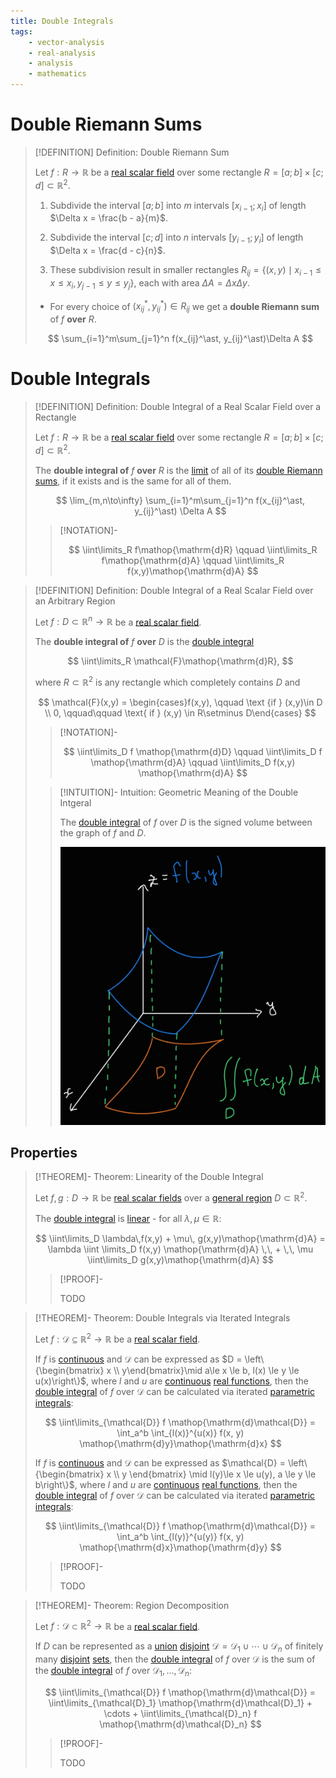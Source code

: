 ```yaml
---
title: Double Integrals
tags:
    - vector-analysis
    - real-analysis
    - analysis
    - mathematics
---
```


# Double Riemann Sums

>[!DEFINITION] Definition: Double Riemann Sum
>
>Let $f: R \to \mathbb{R}$ be a [real scalar field](../Real%20Scalar%20Field.md) over some rectangle $R = [a;b] \times [c;d] \subset \mathbb{R}^2$.
>
>1. Subdivide the interval $[a;b]$ into $m$ intervals $[x_{i-1}; x_i]$ of length $\Delta x = \frac{b - a}{m}$.
>
>2. Subdivide the interval $[c;d]$ into $n$ intervals $[y_{i-1}; y_i]$ of length $\Delta x = \frac{d - c}{n}$.
>
>3. These subdivision result in smaller rectangles $R_{ij} = \{(x,y)\mid x_{i-1} \le x \le x_i, y_{j-1} \le y \le y_j\},$ each with area $\Delta A = \Delta x \Delta y$.
>
>- For every choice of $(x_{ij}^\ast, y_{ij}^\ast) \in R_{ij}$ we get a **double Riemann sum** of $f$ **over** $R$.
>
>$$
>\sum_{i=1}^m\sum_{j=1}^n f(x_{ij}^\ast, y_{ij}^\ast)\Delta A
>$$
>

# Double Integrals

>[!DEFINITION] Definition: Double Integral of a Real Scalar Field over a Rectangle
>
>Let $f: R \to \mathbb{R}$ be a [real scalar field](../Real%20Scalar%20Field.md) over some rectangle $R = [a;b] \times [c;d] \subset \mathbb{R}^2$.
>
>The **double integral of** $f$ **over** $R$ is the [limit](../../../Real%20Functions/Limits/Limits%20of%20Real%20Functions.md) of all of its [double Riemann sums](Double%20Integrals.md), if it exists and is the same for all of them.
>
>$$
>\lim_{m,n\to\infty} \sum_{i=1}^m\sum_{j=1}^n f(x_{ij}^\ast, y_{ij}^\ast) \Delta A
>$$
>
>>[!NOTATION]-
>>
>>$$
>>\iint\limits_R f\mathop{\mathrm{d}R} \qquad \iint\limits_R f\mathop{\mathrm{d}A} \qquad \iint\limits_R f(x,y)\mathop{\mathrm{d}A}
>>$$
>>
>

>[!DEFINITION] Definition: Double Integral of a Real Scalar Field over an Arbitrary Region
>
>Let $f: D \subset \mathbb{R}^n \to \mathbb{R}$ be a [real scalar field](../Real%20Scalar%20Field.md).
>
>The **double integral of** $f$ **over** $D$ is the [double integral](Double%20Integrals.md#Double%20Integrals)
>
>$$
>\iint\limits_R \mathcal{F}\mathop{\mathrm{d}R},
>$$
>
>where $R \subset \mathbb{R}^2$ is any rectangle which completely contains $D$ and 
>
>$$
>\mathcal{F}(x,y) = \begin{cases}f(x,y), \qquad \text {if } (x,y)\in D \\ 0, \qquad\qquad \text{ if } (x,y) \in R\setminus D\end{cases}
>$$
>
>>[!NOTATION]-
>>
>>$$
>>\iint\limits_D f \mathop{\mathrm{d}D} \qquad \iint\limits_D f \mathop{\mathrm{d}A} \qquad \iint\limits_D f(x,y) \mathop{\mathrm{d}A}
>>$$
>>
>
>>[!INTUITION]- Intuition: Geometric Meaning of the Double Intgeral
>>
>>The [double integral](Double%20Integral%20of%20a%20Real%20Scalar%20Field.md) of $f$ over $D$ is the signed volume between the graph of $f$ and $D$.
>>
>>![](res/Geometric%20Meaning%20of%20the%20Double%20Integral.png)
>>
>

## Properties

>[!THEOREM]- Theorem: Linearity of the Double Integral
>
>Let $f,g: D\to\mathbb{R}$ be [real scalar fields](../Real%20Scalar%20Field.md) over a [general region](../../../../../Geometry/General%20Regions%20in%202D.md) $D \subset \mathbb{R}^2$.
>
>The [double integral](Double%20Integrals.md#Double%20Integrals) is [linear](../../../../../Algebra/Linear%20Algebra/Linear%20Transformations/Linear%20Transformation.md) - for all $\lambda,\mu\in\mathbb{R}$:
>
>$$
>\iint\limits_D \lambda\,f(x,y) + \mu\, g(x,y)\mathop{\mathrm{d}A} = \lambda \iint \limits_D f(x,y) \mathop{\mathrm{d}A} \,\, + \,\, \mu \iint\limits_D g(x,y)\mathop{\mathrm{d}A}
>$$
>
>>[!PROOF]-
>>
>>TODO
>>
>

>[!THEOREM]- Theorem: Double Integrals via Iterated Integrals
>
>Let $f: \mathcal{D} \subseteq\mathbb{R}^2 \to\mathbb{R}$ be a [real scalar field](../Real%20Scalar%20Field.md).
>
>If $f$ is [continuous](../Continuity%20of%20Real%20Scalar%20Fields.md) and $\mathcal{D}$ can be expressed as $D = \left\{\begin{bmatrix} x \\ y\end{bmatrix}\mid a\le x \le b, l(x) \le y \le u(x)\right\}$, where $l$ and $u$ are [continuous](../../../Real%20Functions/Continuity.md) [real functions](../../../Functions%20of%20the%20Real%20Numbers.md), then the [double integral](Double%20Integrals.md#Double%20Integrals) of $f$ over $\mathcal{D}$ can be calculated via iterated [parametric integrals](Parametric%20Integrals.md):
>
>$$
>\iint\limits_{\mathcal{D}} f \mathop{\mathrm{d}\mathcal{D}} = \int_a^b \int_{l(x)}^{u(x)} f(x, y) \mathop{\mathrm{d}y}\mathop{\mathrm{d}x}
>$$
>
>If $f$ is [continuous](../Continuity%20of%20Real%20Scalar%20Fields.md) and $\mathcal{D}$ can be expressed as $\mathcal{D} = \left\{\begin{bmatrix} x \\ y \end{bmatrix} \mid l(y)\le x \le u(y), a \le y \le b\right\}$, where $l$ and $u$ are [continuous](../../../Real%20Functions/Continuity.md) [real functions](../../../Functions%20of%20the%20Real%20Numbers.md), then the [double integral](Double%20Integrals.md#Double%20Integrals) of $f$ over $\mathcal{D}$ can be calculated via iterated [parametric integrals](Parametric%20Integrals.md):
>
>$$
>\iint\limits_{\mathcal{D}} f \mathop{\mathrm{d}\mathcal{D}} = \int_a^b \int_{l(y)}^{u(y)} f(x, y) \mathop{\mathrm{d}x}\mathop{\mathrm{d}y}
>$$
>
>>[!PROOF]-
>>
>>TODO
>>
>

>[!THEOREM]- Theorem: Region Decomposition
>
>Let $f: \mathcal{D} \subset \mathbb{R}^2 \to\mathbb{R}$ be a [real scalar field](../Real%20Scalar%20Field.md).
>
>If $D$ can be represented as a [union](../../../../../Set%20Theory/Set%20Operations.md) [disjoint](../../../../../Set%20Theory/Disjoint%20Sets.md) $\mathcal{D} = \mathcal{D}_1 \cup \cdots \cup \mathcal{D}_n$ of finitely many [disjoint](../../../../../Set%20Theory/Disjoint%20Sets.md) [sets](../../../../../Set%20Theory/Sets.md), then the [double integral](Double%20Integrals.md#Double%20Integrals) of $f$ over $\mathcal{D}$ is the sum of the [double integral](Double%20Integrals.md#Double%20Integrals) of $f$ over $\mathcal{D}_1,\dotsc, \mathcal{D}_n$:
>
>$$
>\iint\limits_{\mathcal{D}} f \mathop{\mathrm{d}\mathcal{D}} = \iint\limits_{\mathcal{D}_1} \mathop{\mathrm{d}\mathcal{D}_1} + \cdots + \iint\limits_{\mathcal{D}_n} f \mathop{\mathrm{d}\mathcal{D}_n}
>$$
>
>>[!PROOF]-
>>
>>TODO
>>
>
